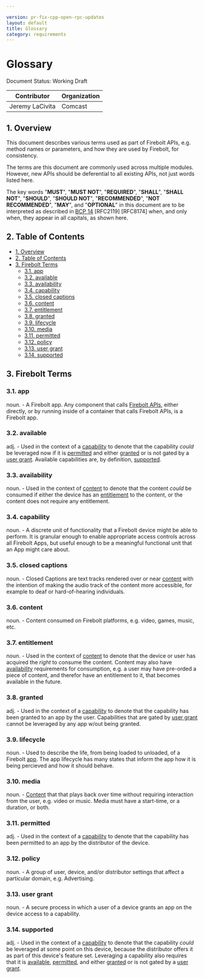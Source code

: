 ```yaml
---

version: pr-fix-cpp-open-rpc-updates
layout: default
title: Glossary
category: requirements
---
```

# Glossary

Document Status: Working Draft

| Contributor    | Organization   |
| -------------- | -------------- |
| Jeremy LaCivita            | Comcast            |

## 1. Overview
This document describes various terms used as part of Firebolt APIs, e.g. method names or parameters, and how they are used by Firebolt, for consistency.

The terms are this document are commonly used across multiple modules. However, new APIs should be deferential to all existing APIs, not just words listed here.

The key words "**MUST**", "**MUST NOT**", "**REQUIRED**", "**SHALL**", "**SHALL NOT**", "**SHOULD**", "**SHOULD NOT**", "**RECOMMENDED**", "**NOT RECOMMENDED**", "**MAY**", and "**OPTIONAL**" in this document are to be interpreted as described in [BCP 14](https://www.rfc-editor.org/rfc/rfc2119.txt) [RFC2119] [RFC8174] when, and only when, they appear in all capitals, as shown here.

## 2. Table of Contents
- [1. Overview](#1-overview)
- [2. Table of Contents](#2-table-of-contents)
- [3. Firebolt Terms](#3-firebolt-terms)
  - [3.1. app](#31-app)
  - [3.2. available](#32-available)
  - [3.3. availability](#33-availability)
  - [3.4. capability](#34-capability)
  - [3.5. closed captions](#35-closed-captions)
  - [3.6. content](#36-content)
  - [3.7. entitlement](#37-entitlement)
  - [3.8. granted](#38-granted)
  - [3.9. lifecycle](#39-lifecycle)
  - [3.10. media](#310-media)
  - [3.11. permitted](#311-permitted)
  - [3.12. policy](#312-policy)
  - [3.13. user grant](#313-user-grant)
  - [3.14. supported](#314-supported)

## 3. Firebolt Terms

### 3.1. app
noun. - A Firebolt app. Any component that calls [Firebolt APIs](https://github.com/rdkcentral/firebolt-apis), either directly, or by running inside of a container that calls Firebolt APIs, is a Firebolt app.

### 3.2. available
adj. - Used in the context of a [capability](#34-capability) to denote that the capability *could* be leveraged now if it is [permitted](#311-permitted) and either [granted](#38-granted) or is not gated by a [user grant](#313-user-grant). Available capabilities are, by definition, [supported](#314-supported).

### 3.3. availability
noun. - Used in the context of [content](#36-content) to denote that the content *could* be consumed if either the device has an [entitlement](#37-entitlement) to the content, or the content does not require any entitlement.

### 3.4. capability
noun. - A discrete unit of functionality that a Firebolt device might be able to perform. It is granular enough to enable appropriate access controls across all Firebolt Apps, but useful enough to be a meaningful functional unit that an App might care about.

### 3.5. closed captions
noun. - Closed Captions are text tracks rendered over or near [content](#36-content) with the intention of making the audio track of the content more accessible, for example to deaf or hard-of-hearing individuals.

### 3.6. content
noun. - Content consumed on Firebolt platforms, e.g. video, games, music, etc.

### 3.7. entitlement
noun. - Used in the context of [content](#36-content) to denote that the device or user has acquired the *right* to consume the content. Content may also have [availability](#33-availability) requirements for consumption, e.g. a user may have pre-orded a piece of content, and therefor have an entitlement to it, that becomes available in the future.

### 3.8. granted
adj. - Used in the context of a [capability](#34-capability) to denote that the capability has been granted to an app by the user. Capabilities that are gated by [user grant](#313-user-grant) cannot be leveraged by any app w/out being granted.

### 3.9. lifecycle
noun. - Used to describe the life, from being loaded to unloaded, of a Firebolt [app](#31-app). The app lifecycle has many states that inform the app how it is being percieved and how it should behave.

### 3.10. media
noun. - [Content](#36-content) that that plays back over time without requiring interaction from the user, e.g. video or music. Media must have a start-time, or a duration, or both.

### 3.11. permitted
adj. - Used in the context of a [capability](#34-capability) to denote that the capability has been permitted to an app by the distributor of the device.

### 3.12. policy
noun. - A group of user, device, and/or distributor settings that affect a particular domain, e.g. Advertising.

### 3.13. user grant
noun. - A secure process in which a user of a device grants an app on the device access to a capability.

### 3.14. supported
adj. - Used in the context of a [capability](#34-capability) to denote that the capability *could* be leveraged at some point on this device, because the distributor offers it as part of this device's feature set. Leveraging a capability also requires that it is [available](#32-available), [permitted](#311-permitted), and either [granted](#38-granted) or is not gated by a [user grant](#313-user-grant).
